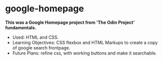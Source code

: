# google-homepage

**This was a Google Homepage project from 'The Odin Project' fundamentals.**

- Used: HTML and CSS.
- Learning Objectives: CSS flexbox and HTML Markups to create a copy of google search frontpage.
- Future Plans: refine css, with working buttons and make it searchable.

